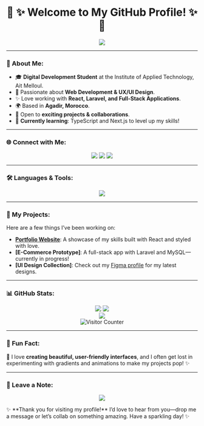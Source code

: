<h1 align="center"> 🌸 ✨ Welcome to My GitHub Profile! ✨ 🌸</h1>

<p align="center">
  <img src="https://readme-typing-svg.herokuapp.com?font=Dancing+Script&size=30&color=FF69B4¢er=true&vCenter=true&width=500&height=50&lines=Hi,+I'm+Laila!;A+Full-Stack+Developer+from+Morocco!;Passionate+about+Web+Development!" />
</p>

---

### 🌸 About Me:
- 🎓 **Digital Development Student** at the Institute of Applied Technology, Ait Melloul.
- 💖 Passionate about **Web Development & UX/UI Design**.
- ✨ Love working with **React, Laravel, and Full-Stack Applications**.
- 🌍 Based in **Agadir, Morocco**.
- 🌟 Open to **exciting projects & collaborations**.
- 🎯 **Currently learning**: TypeScript and Next.js to level up my skills!

---

### 🌐 Connect with Me:
<p align="center">
  <a href="https://www.linkedin.com/in/laila-elmallass-614295208"><img src="https://img.shields.io/badge/LinkedIn-%230077B5.svg?style=for-the-badge&logo=linkedin&logoColor=white" /></a>
  <a href="https://monportfolio-git-main-lailaelmallass-projects.vercel.app"><img src="https://img.shields.io/badge/Portfolio-%23FF69B4.svg?style=for-the-badge&logo=vercel&logoColor=white" /></a>
  <a href="mailto:Laila.elmallass.2018@gmail.com"><img src="https://img.shields.io/badge/Email-%23D44638.svg?style=for-the-badge&logo=gmail&logoColor=white" /></a>
</p>

---

### 🛠️ Languages & Tools:
<p align="center">
  <img src="https://skillicons.dev/icons?i=html,css,js,react,nodejs,laravel,php,mysql,mongodb,bootstrap,postman,figma,tailwind" />
</p>

---

### 🌟 My Projects:
Here are a few things I’ve been working on:
- **[Portfolio Website](https://monportfolio-git-main-lailaelmallass-projects.vercel.app)**: A showcase of my skills built with React and styled with love.  
- **[E-Commerce Prototype]**: A full-stack app with Laravel and MySQL—currently in progress!  
- **[UI Design Collection]**: Check out my [Figma profile](https://www.figma.com/@lailaelmallass) for my latest designs.

---

### 📊 GitHub Stats:
<p align="center">
  <img src="https://github-readme-stats.vercel.app/api/top-langs/?username=LailaElmallass&layout=compact&langs_count=8&theme=tokyonight" />
  <img src="https://github-readme-stats.vercel.app/api?username=LailaElmallass&show_icons=true&theme=radical" />
  <br>
  <img src="https://github-readme-streak-stats.herokuapp.com/?user=LailaElmallass&theme=radical" />
  <br>
  <img src="https://komarev.com/ghpvc/?username=LailaElmallass&color=FF69B4&style=flat-square&label=Profile+Views" alt="Visitor Counter" />
</p>

---

### 🌸 Fun Fact:
🌟 I love **creating beautiful, user-friendly interfaces**, and I often get lost in experimenting with gradients and animations to make my projects pop! ✨

---

### 💌 Leave a Note:
<p align="center">
  <img src="https://img.shields.io/badge/Say%20Hi!-FF69B4?style=for-the-badge" />
</p>
✨ **Thank you for visiting my profile!** I’d love to hear from you—drop me a message or let’s collab on something amazing. Have a sparkling day! ✨
